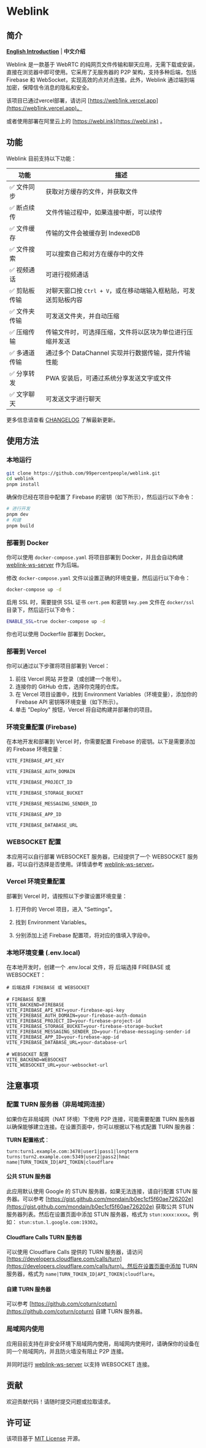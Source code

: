 # Weblink

## 简介

[**English Introduction**](README.md) | **中文介绍**

Weblink 是一款基于 WebRTC 的纯网页文件传输和聊天应用，无需下载或安装，直接在浏览器中即可使用。它采用了无服务器的 P2P 架构，支持多种后端，包括 Firebase 和 WebSocket，实现高效的点对点连接。此外，Weblink 通过端到端加密，保障信令消息的隐私和安全。

该项目已通过vercel部署，请访问 [https://web1ink.vercel.app](https://web1ink.vercel.app)。

或者使用部署在阿里云上的 [https://webl.ink](https://webl.ink) 。

## 功能

Weblink 目前支持以下功能：

| 功能          | 描述                                                            |
| ------------- | --------------------------------------------------------------- |
| ✅ 文件同步   | 获取对方缓存的文件，并获取文件                                  |
| ✅ 断点续传   | 文件传输过程中，如果连接中断，可以续传                          |
| ✅ 文件缓存   | 传输的文件会被缓存到 IndexedDB                                  |
| ✅ 文件搜索   | 可以搜索自己和对方在缓存中的文件                                |
| ✅ 视频通话   | 可进行视频通话                                                  |
| ✅ 剪贴板传输 | 对聊天窗口按 `Ctrl + V`，或在移动端输入框粘贴，可发送剪贴板内容 |
| ✅ 文件夹传输 | 可发送文件夹，并自动压缩                                        |
| ✅ 压缩传输   | 传输文件时，可选择压缩，文件将以区块为单位进行压缩并发送        |
| ✅ 多通道传输 | 通过多个 DataChannel 实现并行数据传输，提升传输性能             |
| ✅ 分享转发   | PWA 安装后，可通过系统分享发送文字或文件                        |
| ✅ 文字聊天   | 可发送文字进行聊天                                              |

更多信息请查看 [CHANGELOG](CHANGELOG.md) 了解最新更新。

## 使用方法

### 本地运行

```bash
git clone https://github.com/99percentpeople/weblink.git
cd weblink
pnpm install
```

确保你已经在项目中配置了 Firebase 的密钥（如下所示），然后运行以下命令：

```bash
# 进行开发
pnpm dev
# 构建
pnpm build
```

### 部署到 Docker

你可以使用 `docker-compose.yaml` 将项目部署到 Docker，并且会自动构建 [weblink-ws-server](https://github.com/99percentpeople/weblink-ws-server) 作为后端。

修改 `docker-compose.yaml` 文件以设置正确的环境变量，然后运行以下命令：

```bash
docker-compose up -d
```

启用 SSL 时，需要提供 SSL 证书 `cert.pem` 和密钥 `key.pem` 文件在 `docker/ssl` 目录下，然后运行以下命令：

```bash
ENABLE_SSL=true docker-compose up -d
```

你也可以使用 Dockerfile 部署到 Docker。

### 部署到 Vercel

你可以通过以下步骤将项目部署到 Vercel：

1. 前往 Vercel 网站 并登录（或创建一个账号）。
2. 连接你的 GitHub 仓库，选择你克隆的仓库。
3. 在 Vercel 项目设置中，找到 Environment Variables（环境变量），添加你的 Firebase API 密钥等环境变量（如下所示）。
4. 单击 "Deploy" 按钮，Vercel 将自动构建并部署你的项目。

### 环境变量配置 (Firebase)

在本地开发和部署到 Vercel 时，你需要配置 Firebase 的密钥。以下是需要添加的 Firebase 环境变量：

`VITE_FIREBASE_API_KEY`

`VITE_FIREBASE_AUTH_DOMAIN`

`VITE_FIREBASE_PROJECT_ID`

`VITE_FIREBASE_STORAGE_BUCKET`

`VITE_FIREBASE_MESSAGING_SENDER_ID`

`VITE_FIREBASE_APP_ID`

`VITE_FIREBASE_DATABASE_URL`

### WEBSOCKET 配置

本应用可以自行部署 WEBSOCKET 服务器，已经提供了一个 WEBSOCKET 服务器，可以自行选择是否使用。详情请参考 [weblink-ws-server](https://github.com/99percentpeople/weblink-ws-server)。

### Vercel 环境变量配置

部署到 Vercel 时，请按照以下步骤设置环境变量：

1. 打开你的 Vercel 项目，进入 "Settings"。

2. 找到 Environment Variables。

3. 分别添加上述 Firebase 配置项，将对应的值填入字段中。

### 本地环境变量 (.env.local)

在本地开发时，创建一个 .env.local 文件，将 后端选择 FIREBASE 或 WEBSOCKET：

```env
# 后端选择 FIREBASE 或 WEBSOCKET

# FIREBASE 配置
VITE_BACKEND=FIREBASE
VITE_FIREBASE_API_KEY=your-firebase-api-key
VITE_FIREBASE_AUTH_DOMAIN=your-firebase-auth-domain
VITE_FIREBASE_PROJECT_ID=your-firebase-project-id
VITE_FIREBASE_STORAGE_BUCKET=your-firebase-storage-bucket
VITE_FIREBASE_MESSAGING_SENDER_ID=your-firebase-messaging-sender-id
VITE_FIREBASE_APP_ID=your-firebase-app-id
VITE_FIREBASE_DATABASE_URL=your-database-url

# WEBSOCKET 配置
VITE_BACKEND=WEBSOCKET
VITE_WEBSOCKET_URL=your-websocket-url
```

## 注意事项

### 配置 TURN 服务器（非局域网连接）

如果你在非局域网（NAT 环境）下使用 P2P 连接，可能需要配置 TURN 服务器以确保能够建立连接。在设置页面中，你可以根据以下格式配置 TURN 服务器：

**TURN 配置格式**：

```plaintext
turn:turn1.example.com:3478|user1|pass1|longterm
turns:turn2.example.com:5349|user2|pass2|hmac
name|TURN_TOKEN_ID|API_TOKEN|cloudflare
```

#### 公共 STUN 服务器

此应用默认使用 Google 的 STUN 服务器，如果无法连接，请自行配置 STUN 服务器。可以参考 [https://gist.github.com/mondain/b0ec1cf5f60ae726202e](https://gist.github.com/mondain/b0ec1cf5f60ae726202e) 获取公共 STUN 服务器列表。然后在设置页面中添加 STUN 服务器，格式为 `stun:xxxx:xxxx`。例如： `stun:stun.l.google.com:19302`。

#### Cloudflare Calls TURN 服务器

可以使用 Cloudflare Calls 提供的 TURN 服务器，请访问 [https://developers.cloudflare.com/calls/turn](https://developers.cloudflare.com/calls/turn)。然后在设置页面中添加 TURN 服务器，格式为 `name|TURN_TOKEN_ID|API_TOKEN|cloudflare`。

#### 自建 TURN 服务器

可以参考 [https://github.com/coturn/coturn](https://github.com/coturn/coturn) 自建 TURN 服务器。

### 局域网内使用

应用目前支持在非安全环境下局域网内使用，局域网内使用时，请确保你的设备在同一个局域网内，并且防火墙没有阻止 P2P 连接。

并同时运行 [weblink-ws-server](https://github.com/99percentpeople/weblink-ws-server) 以支持 WEBSOCKET 连接。

## 贡献

欢迎贡献代码！请随时提交问题或拉取请求。

## 许可证

该项目基于 [MIT License](LICENSE) 开源。
